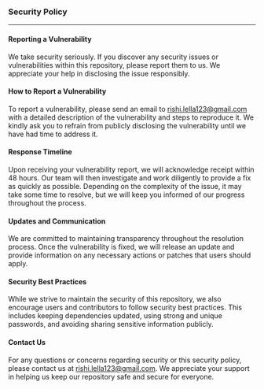 ### Security Policy
---
#### Reporting a Vulnerability

We take security seriously. If you discover any security issues or vulnerabilities within this repository, please report them to us. We appreciate your help in disclosing the issue responsibly.

#### How to Report a Vulnerability

To report a vulnerability, please send an email to [rishi.lella123@gmail.com](mailto:rishi.lella123@gmail.com) with a detailed description of the vulnerability and steps to reproduce it. We kindly ask you to refrain from publicly disclosing the vulnerability until we have had time to address it.

#### Response Timeline

Upon receiving your vulnerability report, we will acknowledge receipt within 48 hours. Our team will then investigate and work diligently to provide a fix as quickly as possible. Depending on the complexity of the issue, it may take some time to resolve, but we will keep you informed of our progress throughout the process.

#### Updates and Communication

We are committed to maintaining transparency throughout the resolution process. Once the vulnerability is fixed, we will release an update and provide information on any necessary actions or patches that users should apply.

#### Security Best Practices

While we strive to maintain the security of this repository, we also encourage users and contributors to follow security best practices. This includes keeping dependencies updated, using strong and unique passwords, and avoiding sharing sensitive information publicly.

#### Contact Us

For any questions or concerns regarding security or this security policy, please contact us at [rishi.lella123@gmail.com](mailto:rishi.lella123@gmail.com). We appreciate your support in helping us keep our repository safe and secure for everyone.
